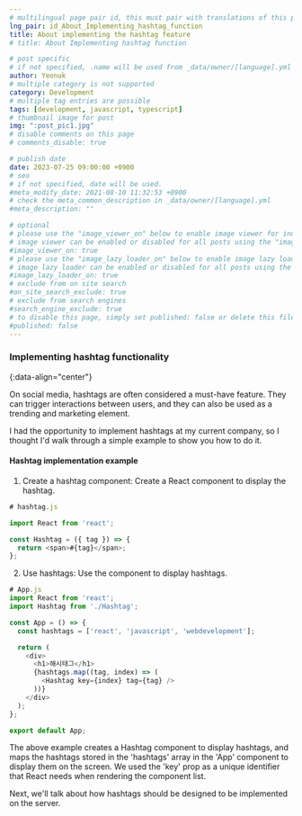 ```yaml
---
# multilingual page pair id, this must pair with translations of this page. (This name must be unique)
lng_pair: id_About_Implementing_hashtag_function
title: About implementing the hashtag feature
# title: About Implementing hashtag function

# post specific
# if not specified, .name will be used from _data/owner/[language].yml
author: Yeonuk
# multiple category is not supported
category: Development
# multiple tag entries are possible
tags: [development, javascript, typescript]
# thumbnail image for post
img: ":post_pic1.jpg"
# disable comments on this page
# comments_disable: true

# publish date
date: 2023-07-25 09:00:00 +0900
# seo
# if not specified, date will be used.
#meta_modify_date: 2021-08-10 11:32:53 +0900
# check the meta_common_description in _data/owner/[language].yml
#meta_description: ""

# optional
# please use the "image_viewer_on" below to enable image viewer for individual pages or posts (_posts/ or [language]/_posts folders).
# image viewer can be enabled or disabled for all posts using the "image_viewer_posts: true" setting in _data/conf/main.yml.
#image_viewer_on: true
# please use the "image_lazy_loader_on" below to enable image lazy loader for individual pages or posts (_posts/ or [language]/_posts folders).
# image lazy loader can be enabled or disabled for all posts using the "image_lazy_loader_posts: true" setting in _data/conf/main.yml.
#image_lazy_loader_on: true
# exclude from on site search
#on_site_search_exclude: true
# exclude from search engines
#search_engine_exclude: true
# to disable this page, simply set published: false or delete this file
#published: false
---
```


<!-- outline-start -->

### Implementing hashtag functionality

{:data-align="center"}

<!-- outline-end -->

On social media, hashtags are often considered a must-have feature.
They can trigger interactions between users, and they can also be used as a trending and marketing element.

I had the opportunity to implement hashtags at my current company, so I thought I'd walk through a simple example to show you how to do it.

#### Hashtag implementation example

1. Create a hashtag component: Create a React component to display the hashtag.

```javascript
# hashtag.js

import React from 'react';

const Hashtag = ({ tag }) => {
  return <span>#{tag}</span>;
};
```

2. Use hashtags: Use the component to display hashtags.

```javascript
# App.js
import React from 'react';
import Hashtag from './Hashtag';

const App = () => {
  const hashtags = ['react', 'javascript', 'webdevelopment'];

  return (
    <div>
      <h1>해시태그</h1>
      {hashtags.map((tag, index) => (
        <Hashtag key={index} tag={tag} />
      ))}
    </div>
  );
};

export default App;
```

The above example creates a Hashtag component to display hashtags, and maps the hashtags stored in the 'hashtags' array in the 'App' component to display them on the screen.
We used the 'key' prop as a unique identifier that React needs when rendering the component list.

Next, we'll talk about how hashtags should be designed to be implemented on the server.

